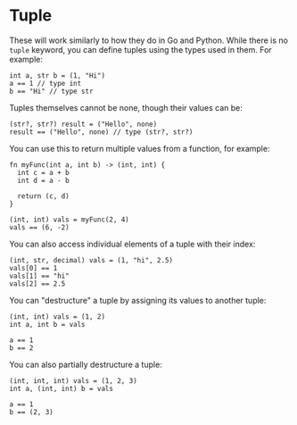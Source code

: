 # Tuple

These will work similarly to how they do in Go and Python. While there is no `tuple` keyword, you can define tuples using the types used in them. For example:

```nc
int a, str b = (1, "Hi")
a == 1 // type int
b == "Hi" // type str
```

Tuples themselves cannot be none, though their values can be:

```nc
(str?, str?) result = ("Hello", none)
result == ("Hello", none) // type (str?, str?)
```

You can use this to return multiple values from a function, for example:

```nc
fn myFunc(int a, int b) -> (int, int) {
  int c = a + b
  int d = a - b

  return (c, d)
}

(int, int) vals = myFunc(2, 4)
vals == (6, -2)
```

You can also access individual elements of a tuple with their index:

```nc
(int, str, decimal) vals = (1, "hi", 2.5)
vals[0] == 1
vals[1] == "hi"
vals[2] == 2.5
```

You can "destructure" a tuple by assigning its values to another tuple:

```nc
(int, int) vals = (1, 2)
int a, int b = vals

a == 1
b == 2
```

You can also partially destructure a tuple:

```nc
(int, int, int) vals = (1, 2, 3)
int a, (int, int) b = vals

a == 1
b == (2, 3)
```
